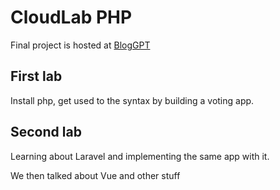 
# CloudLab PHP

Final project is hosted at [BlogGPT](https://github.com/Pauwul/BlogGPT)


## First lab

Install php, get used to the syntax by building a voting app.

## Second lab

Learning about Laravel and implementing the same app with it.

We then talked about Vue and other stuff


